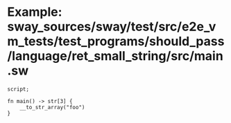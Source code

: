 # Example: sway_sources/sway/test/src/e2e_vm_tests/test_programs/should_pass/language/ret_small_string/src/main.sw

```sway
script;

fn main() -> str[3] {
    __to_str_array("foo")
}

```
